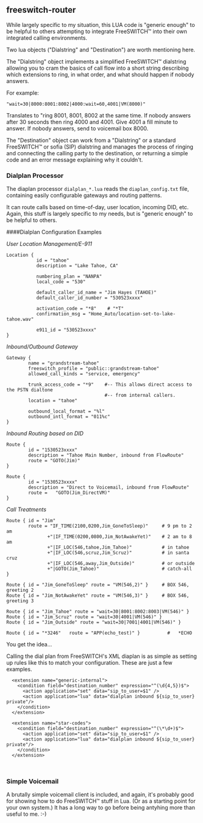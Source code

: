 ## freeswitch-router

While largely specific to my situation, this LUA code is "generic enough" to be helpful to
others attempting to integrate FreeSWITCH™ into their own integrated calling environments.

Two lua objects ("Dialstring" and "Destination") are worth mentioning here.

The "Dialstring" object implements a simplified FreeSWITCH™ dialstring allowing
you to cram the basics of call flow into a short string describing
which extensions to ring, in what order, and what should happen if nobody answers.

For example:

    "wait=30|8000:8001:8002|4000:wait=60,4001|VM(8000)"
  
Translates to "ring 8001, 8001, 8002 at the same time.  If nobody answers after 30 seconds
then ring 4000 and 4001.  Give 4001 a fill minute to answer.  If nobody answers, send to
voicemail box 8000.

The "Destination" object can work from a "Dialstring" or a standard FreeSWITCH™ or sofia (SIP) dialstring and
manages the process of ringing and connecting the calling party to the destination, or returning a simple
code and an error message explaining why it couldn't.

### Dialplan Processor

The diaplan processor `dialplan_*.lua` reads the `diaplan_config.txt` file, containing easily 
configurable gateways and routing patterns.

It can route calls based on time-of-day, user location, incoming DID, etc.  Again, this stuff is largely specific to my needs, but is "generic enough" to be helpful to others.

####Dialplan Configuration Examples

_User Location Management/E-911_

```
Location {
           id = "tahoe"
           description = "Lake Tahoe, CA"

           numbering_plan = "NANPA"
           local_code = "530"

           default_caller_id_name = "Jim Hayes (TAHOE)"
           default_caller_id_number = "530523xxxx"

           activation_code = "*8"    # "*T"
           confirmation_msg = "Home_Auto/location-set-to-lake-tahoe.wav"

           e911_id = "530523xxxx"
}
```

_Inbound/Outbound Gateway_

```
Gateway {
        name = "grandstream-tahoe"
        freeswitch_profile = "public::grandstream-tahoe"
        allowed_call_kinds = "service, emergency"

        trunk_access_code = "*9"    #-- This allows direct access to the PSTN dialtone
                                    #-- from internal callers.
        location = "tahoe"

        outbound_local_format = "%l"
        outbound_intl_format = "011%c"
}
```
_Inbound Routing based on DID_

```
Route {
        id = "1530523xxxx"
        description = "Tahoe Main Number, inbound from FlowRoute"
        route = "GOTO(Jim)"
}

Route {
        id = "1530523xxxx"
        description = "Direct to Voicemail, inbound from FlowRoute"
        route =   "GOTO(Jim_DirectVM)"
}

```
_Call Treatments_

```
Route { id = "Jim"
        route = "IF_TIME(2100,0200,Jim_GoneToSleep)"     # 9 pm to 2 am
               +"|IF_TIME(0200,0800,Jim_NotAwakeYet)"    # 2 am to 8 am
               +"|IF_LOC(546,tahoe,Jim_Tahoe)"           # in tahoe
               +"|IF_LOC(546,scruz,Jim_Scruz)"           # in santa cruz
               +"|IF_LOC(546,away,Jim_Outside)"          # or outside
               +"|GOTO(Jim_Tahoe)"                       # catch-all
}

Route { id = "Jim_GoneToSleep" route = "VM(546,2)" }     # BOX 546, greeting 2
Route { id = "Jim_NotAwakeYet" route = "VM(546,3)" }     # BOX 546, greeting 3

Route { id = "Jim_Tahoe" route = "wait=30|8001:8002:8003|VM(546)" }
Route { id = "Jim_Scruz" route = "wait=30|4001|VM(546)" }
Route { id = "Jim_Outside" route = "wait=30|7001|4001|VM(546)" }

Route { id = "*3246"   route = "APP(echo_test)" }          #   *ECHO

```

You get the idea...

Calling the dial plan from FreeSWITCH's XML diaplan is as simple as setting up rules like this
to match your configuration.  These are just a few examples. 

```
  <extension name="generic-internal">
    <condition field="destination_number" expression="^(\d{4,5})$">
      <action application="set" data="sip_to_user=$1" />
      <action application="lua" data="dialplan inbound ${sip_to_user} private"/>
    </condition>
  </extension>

  <extension name="star-codes">
    <condition field="destination_number" expression="^(\*\d+)$">
      <action application="set" data="sip_to_user=$1" />
      <action application="lua" data="dialplan inbound ${sip_to_user} private"/>
    </condition>
  </extension>
  
  
```

### Simple Voicemail
A brutally simple voicemail client is included, and again, it's probably good for showing how to do FreeSWITCH™ stuff in Lua.  (Or as a starting point for your own system.)  It has a long way to go before being antyhing more than useful to me. :-)
